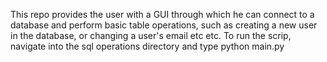This repo provides the user with a GUI through which he can connect to a database and perform basic table operations, such as creating a new user in the database, or changing a user's email etc etc.
To run the scrip, navigate into the sql operations directory and type python main.py
